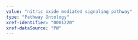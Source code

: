 ```yaml
---
value: "nitric oxide mediated signaling pathway"
type: "Pathway Ontology"
xref-identifier: "0001220"
xref-dataSource: "PW"
---
```


